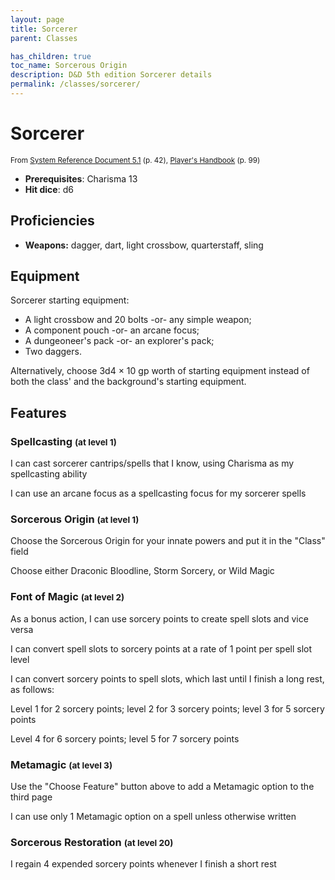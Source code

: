 ```yaml
---
layout: page
title: Sorcerer
parent: Classes

has_children: true
toc_name: Sorcerous Origin
description: D&D 5th edition Sorcerer details
permalink: /classes/sorcerer/
---
```


# Sorcerer

<small>From <a target="_blank" href="https://media.wizards.com/2016/downloads/DND/SRD-OGL_V5.1.pdf">System Reference Document 5.1</a> (p. 42), <a target="_blank" href="https://dnd.wizards.com/products/tabletop-games/rpg-products/rpg_playershandbook">Player's Handbook</a> (p. 99)</small>

- **Prerequisites**: Charisma 13
- **Hit dice**: d6

## Proficiencies

- **Weapons:** dagger, dart, light crossbow, quarterstaff, sling

## Equipment


Sorcerer starting equipment:

- A light crossbow and 20 bolts -or- any simple weapon;
- A component pouch -or- an arcane focus;
- A dungeoneer's pack -or- an explorer's pack;
- Two daggers.

Alternatively, choose 3d4 × 10 gp worth of starting equipment instead of both the class' and the background's starting equipment.


## Features

### Spellcasting <small>(at level 1)</small>


I can cast sorcerer cantrips/spells that I know, using Charisma as my spellcasting ability

I can use an arcane focus as a spellcasting focus for my sorcerer spells



### Sorcerous Origin <small>(at level 1)</small>


Choose the Sorcerous Origin for your innate powers and put it in the "Class" field

Choose either Draconic Bloodline, Storm Sorcery, or Wild Magic



### Font of Magic <small>(at level 2)</small>


As a bonus action, I can use sorcery points to create spell slots and vice versa

I can convert spell slots to sorcery points at a rate of 1 point per spell slot level

I can convert sorcery points to spell slots, which last until I finish a long rest, as follows:

Level 1 for 2 sorcery points;   level 2 for 3 sorcery points;   level 3 for 5 sorcery points

Level 4 for 6 sorcery points;   level 5 for 7 sorcery points



### Metamagic <small>(at level 3)</small>


Use the "Choose Feature" button above to add a Metamagic option to the third page

I can use only 1 Metamagic option on a spell unless otherwise written



### Sorcerous Restoration <small>(at level 20)</small>


I regain 4 expended sorcery points whenever I finish a short rest


